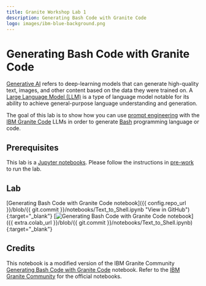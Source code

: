 ```yaml
---
title: Granite Workshop Lab 1
description: Generating Bash Code with Granite Code
logo: images/ibm-blue-background.png
---
```


# Generating Bash Code with Granite Code

[Generative AI](https://research.ibm.com/blog/what-is-generative-AI) refers to deep-learning models that can generate high-quality text, images, and other content based on the data they were trained on. A [Large Language Model (LLM)](https://en.wikipedia.org/wiki/Large_language_model) is a type of language model notable for its ability to achieve general-purpose language understanding and generation.

The goal of this lab is to show how you can use [prompt engineering](https://en.wikipedia.org/wiki/Prompt_engineering) with the [IBM Granite Code](https://www.ibm.com/granite/docs/models/code/) LLMs in order to generate [Bash](https://opensource.com/resources/what-bash) programming language or code.

## Prerequisites

This lab is a [Jupyter notebooks](https://jupyter.org/). Please follow the instructions in [pre-work](../pre-work/README.md) to run the lab.

## Lab

[Generating Bash Code with Granite Code notebook]({{ config.repo_url }}/blob/{{ git.commit }}/notebooks/Text_to_Shell.ipynb "View in GitHub"){:target="_blank"}
[![Generating Bash Code with Granite Code notebook](https://colab.research.google.com/assets/colab-badge.svg "Open In Colab")]({{ extra.colab_url }}/blob/{{ git.commit }}/notebooks/Text_to_Shell.ipynb){:target="_blank"}

## Credits

This notebook is a modified version of the IBM Granite Community [Generating Bash Code with Granite Code](https://github.com/ibm-granite-community/granite-code-cookbook/blob/main/recipes/Text_to_Shell/Text_to_Shell.ipynb) notebook. Refer to the [IBM Granite Community](https://github.com/ibm-granite-community) for the official notebooks.

